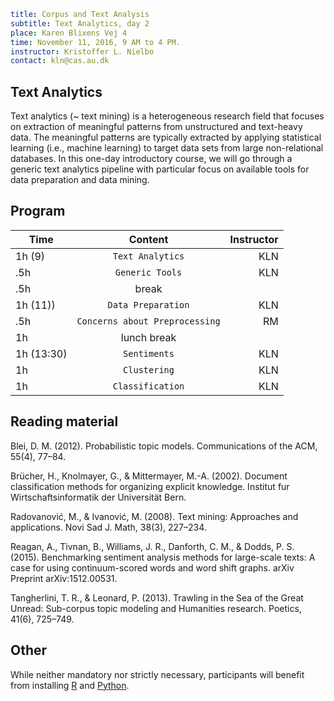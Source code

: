```yaml
title: Corpus and Text Analysis
subtitle: Text Analytics, day 2
place: Karen Blixens Vej 4
time: November 11, 2016, 9 AM to 4 PM.
instructor: Kristoffer L. Nielbo  
contact: kln@cas.au.dk
```
## Text Analytics
Text analytics (~ text mining) is a heterogeneous research field that focuses on extraction of meaningful patterns from unstructured and text-heavy data. The meaningful patterns are typically extracted by applying statistical learning (i.e., machine learning) to target data sets from large non-relational databases. In this one-day introductory course, we will go through a generic text analytics pipeline with particular focus on available tools for data preparation and data mining.

## Program

| Time        | Content           | Instructor  |
| ------------- |:-------------:| -----:|
| 1h (9) |`Text Analytics` |KLN|
|.5h | `Generic Tools` | KLN |
|.5h | break | |
| 1h (11)) | `Data Preparation` | KLN |
| .5h | `Concerns about Preprocessing` | RM |
| 1h | lunch break | |
| 1h (13:30) | `Sentiments` | KLN |
| 1h | `Clustering` | KLN |
| 1h | `Classification` | KLN |

## Reading material

Blei, D. M. (2012). Probabilistic topic models. Communications of the ACM, 55(4), 77–84.

Brücher, H., Knolmayer, G., & Mittermayer, M.-A. (2002). Document classification methods for organizing explicit knowledge. Institut fur Wirtschaftsinformatik der Universität Bern.

Radovanović, M., & Ivanović, M. (2008). Text mining: Approaches and applications. Novi Sad J. Math, 38(3), 227–234.

Reagan, A., Tivnan, B., Williams, J. R., Danforth, C. M., & Dodds, P. S. (2015). Benchmarking sentiment analysis methods for large-scale texts: A case for using continuum-scored words and word shift graphs. arXiv Preprint arXiv:1512.00531.

Tangherlini, T. R., & Leonard, P. (2013). Trawling in the Sea of the Great Unread: Sub-corpus topic modeling and Humanities research. Poetics, 41(6), 725–749.

## Other

While neither mandatory nor strictly necessary, participants will benefit from installing [R](https://www.r-project.org/ "The R Project for Statistical Computing") and [Python](https://www.python.org/download/releases/2.7.2/ "Python 2.7.2").
